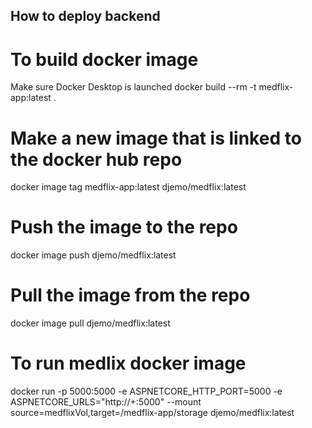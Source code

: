 ## How to deploy backend 

# To build docker image
Make sure Docker Desktop is launched
docker build --rm -t medflix-app:latest .

# Make a new image that is linked to the docker hub repo
docker image tag medflix-app:latest djemo/medflix:latest

# Push the image to the repo
docker image push djemo/medflix:latest

# Pull the image from the repo
docker image pull djemo/medflix:latest

# To run medlix docker image
docker run -p 5000:5000 -e ASPNETCORE_HTTP_PORT=5000 -e ASPNETCORE_URLS="http://+:5000" --mount source=medflixVol,target=/medflix-app/storage djemo/medflix:latest

